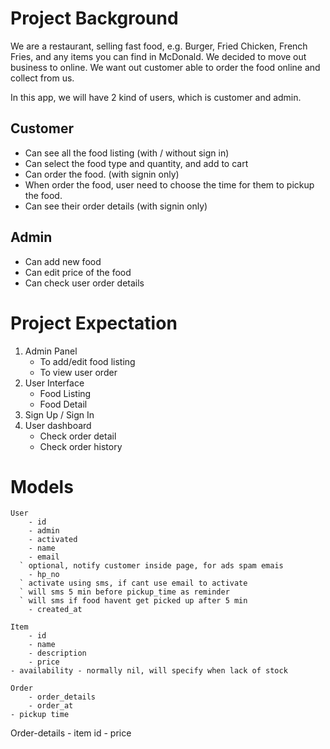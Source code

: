 # Project Background
We are a restaurant, selling fast food, e.g. Burger, Fried Chicken, French Fries, and any items you can find in McDonald. We decided to move out business to online. We want out customer able to order the food online and collect from us. 

In this app, we will have 2 kind of users, which is customer and admin. 

## Customer
 - Can see all the food listing (with / without sign in)
 - Can select the food type and quantity, and add to cart 
 - Can order the food. (with signin only)
 - When order the food, user need to choose the time for them to pickup the food.
 - Can see their order details (with signin only)

## Admin
 - Can add new food
 - Can edit price of the food
 - Can check user order details

# Project Expectation
 1. Admin Panel
	- To add/edit food listing
	- To view user order
 2. User Interface
	- Food Listing
	- Food Detail
 3. Sign Up / Sign In
 4. User dashboard
	- Check order detail
	- Check order history

# Models
	User
		- id
		- admin
		- activated
		- name
		- email
      ` optional, notify customer inside page, for ads spam emais
		- hp_no
      ` activate using sms, if cant use email to activate
      ` will sms 5 min before pickup_time as reminder
      ` will sms if food havent get picked up after 5 min
		- created_at

	Item
		- id
		- name
		- description
		- price
    - availability - normally nil, will specify when lack of stock

	Order
		- order_details
		- order_at
    - pickup time
  
  Order-details
    - item id
    - price
